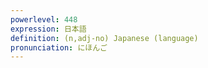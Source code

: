 ```yaml
---
powerlevel: 448
expression: 日本語
definition: (n,adj-no) Japanese (language)
pronunciation: にほんご
---
```


